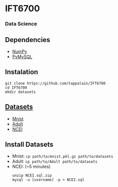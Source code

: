# IFT6700
### Data Science

## Dependencies
* [NumPy](https://www.numpy.org/)
* [PyMySQL](https://pymysql.readthedocs.io/en/latest/)

## Instalation
  ```
  git clone https://github.com/tappalain/IFT6700
  cd IFT6700
  mkdir datasets
  ```
  
## [Datasets](https://drive.google.com/drive/u/0/folders/1hhcYPsDwzUhIckoUPALFteRk2nig-igr)
* [Mnist](http://yann.lecun.com/exdb/mnist/)
* [Adult](https://archive.ics.uci.edu/ml/datasets/adult)
* [NCEI](https://www.ncei.noaa.gov/data/global-hourly/)

## Install Datasets
* Mnist: `cp path/to/mnist.pkl.gz path/to/datasets`
* Adult: `cp path/to/Adult path/to/datasets`
* NCEI: (~5 minutes)
  ```
  unzip NCEI.sql.zip
  mysql -u [username] -p < NCEI.sql
  ```
